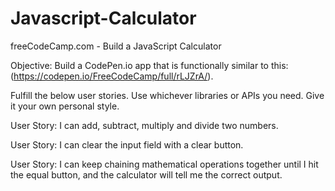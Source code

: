 # Javascript-Calculator
freeCodeCamp.com - Build a JavaScript Calculator

Objective: Build a CodePen.io app that is functionally similar to this: (https://codepen.io/FreeCodeCamp/full/rLJZrA/).

Fulfill the below user stories. Use whichever libraries or APIs you need. Give it your own personal style.

User Story: I can add, subtract, multiply and divide two numbers.

User Story: I can clear the input field with a clear button.

User Story: I can keep chaining mathematical operations together until I hit the equal button, and the calculator will tell me the correct output.

